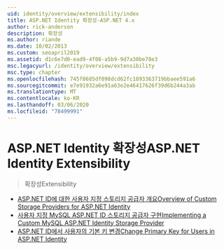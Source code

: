 ```yaml
---
uid: identity/overview/extensibility/index
title: ASP.NET Identity 확장성-ASP.NET 4.x
author: rick-anderson
description: 확장성
ms.author: riande
ms.date: 10/02/2013
ms.custom: seoapril2019
ms.assetid: d1c6e7d0-ead9-4f08-a5b9-9d7a30be78e3
msc.legacyurl: /identity/overview/extensibility
msc.type: chapter
ms.openlocfilehash: 745f8685df098dcd62fc1893363719bbaee591a6
ms.sourcegitcommit: e7e91932a6e91a63e2e46417626f39d6b244a3ab
ms.translationtype: MT
ms.contentlocale: ko-KR
ms.lasthandoff: 03/06/2020
ms.locfileid: "78499991"
---
```

# <a name="aspnet-identity-extensibility"></a><span data-ttu-id="f0410-103">ASP.NET Identity 확장성</span><span class="sxs-lookup"><span data-stu-id="f0410-103">ASP.NET Identity Extensibility</span></span>

> <span data-ttu-id="f0410-104">확장성</span><span class="sxs-lookup"><span data-stu-id="f0410-104">Extensibility</span></span>

- [<span data-ttu-id="f0410-105">ASP.NET ID에 대한 사용자 지정 스토리지 공급자 개요</span><span class="sxs-lookup"><span data-stu-id="f0410-105">Overview of Custom Storage Providers for ASP.NET Identity</span></span>](overview-of-custom-storage-providers-for-aspnet-identity.md)
- [<span data-ttu-id="f0410-106">사용자 지정 MySQL ASP.NET ID 스토리지 공급자 구현</span><span class="sxs-lookup"><span data-stu-id="f0410-106">Implementing a Custom MySQL ASP.NET Identity Storage Provider</span></span>](implementing-a-custom-mysql-aspnet-identity-storage-provider.md)
- [<span data-ttu-id="f0410-107">ASP.NET ID에서 사용자의 기본 키 변경</span><span class="sxs-lookup"><span data-stu-id="f0410-107">Change Primary Key for Users in ASP.NET Identity</span></span>](change-primary-key-for-users-in-aspnet-identity.md)

